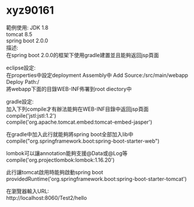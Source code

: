 # xyz90161
範例使用:
  JDK 1.8</br>
tomcat 8.5</br>
spring boot 2.0.0</br>
描述:</br>
在spring boot 2.0.0的框架下使用gradle建置並且能夠返回jsp頁面  </br>

eclipse設定:</br>
在properties中設定deployment Assembly中 Add  Source:/src/main/webapp   Deploy Path:/</br>
將webapp下面的目錄WEB-INF佈署到root diectory中</br>


gradle設定:</br>
加入下列compile才有辦法能夠在WEB-INF目錄中返回jsp頁面</br>
compile('jstl:jstl:1.2')</br>
compile('org.apache.tomcat.embed:tomcat-embed-jasper')</br>


在gradle中加入此行就能夠將spring boot全部加入lib中</br>
compile("org.springframework.boot:spring-boot-starter-web")</br>

lombok可以讓annotation能夠支援@Data或@Log等</br>
compile('org.projectlombok:lombok:1.16.20')</br>

此行讓tomcat啟用時能夠啟動spring boot</br>
providedRuntime('org.springframework.boot:spring-boot-starter-tomcat')</br>

在瀏覽器輸入URL:</br>
http://localhost:8060/Test2/hello</br>
